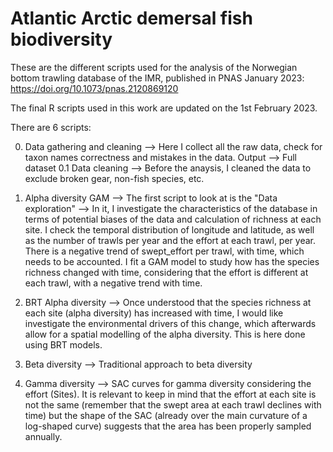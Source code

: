 # Atlantic Arctic demersal fish biodiversity

These are the different scripts used for the analysis of the Norwegian bottom trawling database of the IMR, published in PNAS January 2023: https://doi.org/10.1073/pnas.2120869120 

The final R scripts used in this work are updated on the 1st February 2023. 

There are 6 scripts:


0. Data gathering and cleaning --> Here I collect all the raw data, check for taxon names correctness and mistakes in the data. Output --> Full dataset
0.1 Data cleaning --> Before the anaysis, I cleaned the data to exclude broken gear, non-fish species, etc. 

1. Alpha diversity GAM -->  The first script to look at is the "Data exploration" --> In it, I investigate the characteristics of the database 
in terms of potential biases of the data and calculation of richness at each site. I check the temporal distribution of longitude and latitude, as well as the number of trawls per year and the effort at each trawl, per year. There is a negative trend of swept_effort per trawl, with time, which needs to be accounted. I fit a GAM model to study how has the species richness changed with time, considering that the effort is different at each trawl, with a negative trend with time. 

2. BRT Alpha diversity --> Once understood that the species richness at each site (alpha diversity) has increased with time, I would like investigate
the environmental drivers of this change, which afterwards allow for a spatial modelling of the alpha diversity. This is here done using BRT models.

3. Beta diversity --> Traditional approach to beta diversity

4. Gamma diversity --> SAC curves for gamma diversity considering the effort (Sites). It is relevant to keep in mind that the effort at each site is not the same
(remember that the swept area at each trawl declines with time) but the shape of the SAC (already over the main curvature of a log-shaped curve) suggests that the area has been properly sampled annually. 
